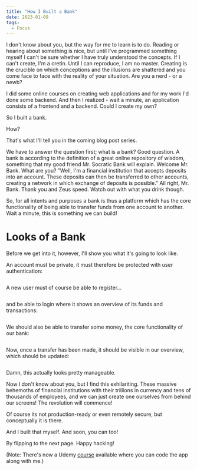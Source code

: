 ```yaml
---
title: "How I Built a Bank"
date: 2023-01-09
tags:
  - Focus
---
```


I don't know about you, but the way for me to learn is to do. Reading or hearing about something is nice, but until I've programmed something myself I can't be sure whether I have truly understood the concepts. If I can't create, I'm a cretin. Until I can reproduce, I am no master. Creating is the crucible on which conceptions and the illusions are shattered and you come face to face with the reality of your situation. Are you a nerd - or a newb? 

I did some online courses on creating web applications and for my work I'd done some backend. And then I realized - wait a minute, an application consists of a frontend and a backend. Could I create my own?

So I built a bank. 

How?

That's what I'll tell you in the coming blog post series. 

We have to answer the question first; what is a bank? Good question. A bank is according to the definition of a great online repository of wisdom, something that my good friend Mr. Socratic Bank will explain. Welcome Mr. Bank. What are you? "Well, I'm a financial institution that accepts deposits into an account. These deposits can then be transferred to other accounts, creating a network in which exchange of deposits is possible." All right, Mr. Bank. Thank you and Zeus speed. Watch out with what you drink though. 

So, for all intents and purposes a bank is thus a platform which has the core functionality of being able to transfer funds from one account to another. Wait a minute, this is something we can build!

<h1>Looks of a Bank</h1>

Before we get into it, however, I'll show you what it's going to look like. 

An account must be private, it must therefore be protected with user authentication:

<img src="{{ site.url }}{{ site.baseurl }}/assets/images/BuildingABank/BankLoginNEW.PNG" alt="">

A new user must of course be able to register...

<img src="{{ site.url }}{{ site.baseurl }}/assets/images/BuildingABank/BankRegistrationNEW.PNG" alt="">

and be able to login where it shows an overview of its funds and transactions:

<img src="{{ site.url }}{{ site.baseurl }}/assets/images/BuildingABank/EmptyOverview.PNG" alt="">

We should also be able to transfer some money, the core functionality of our bank:

<img src="{{ site.url }}{{ site.baseurl }}/assets/images/BuildingABank/BankTransfer.PNG" alt="">

Now, once a transfer has been made, it should be visible in our overview, which should be updated:

<img src="{{ site.url }}{{ site.baseurl }}/assets/images/BuildingABank/OverviewTransaction.PNG" alt="" class="full">

Damn, this actually looks pretty manageable.

Now I don't know about you, but I find this exhilariting. These massive behemoths of financial institutions with their trillions in currency and tens of thousands of employees, and we can just create one ourselves from behind our screens! The revolution will commence! 

Of course its not production-ready or even remotely secure, but conceptually it is there. 

And I built that myself. And soon, you can too! 

By flipping to the next page. Happy hacking!

(Note: There's now a Udemy [course](https://www.udemy.com/course/build-a-bank-full-stack-app-development-using-react-flask/?couponCode=1707FCB3499A14C3FCE1) available where you can code the app along with me.)







